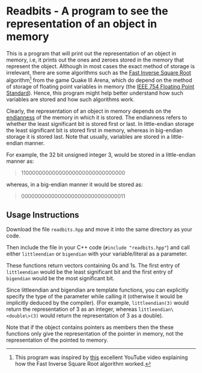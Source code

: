 # Readbits - A program to see the representation of an object in memory

This is a program that will print out the representation of an object in memory, i.e, it prints out the ones and zeroes stored in the memory
that represent the object. Although in most cases the exact method of storage is irrelevant, there are some algorithms such as the
[Fast Inverse Square Root](https://en.wikipedia.org/wiki/Fast_inverse_square_root) algorithm[^1] from the game Quake III Arena, which do depend on
the method of storage of floating point variables in memory (the [IEEE 754 Floating Point Standard](https://en.wikipedia.org/wiki/IEEE_754)). Hence,
this program might help better understand how such variables are stored and how such algorithms work.


Clearly, the representation of an object in memory depends on the [endianness](https://en.wikipedia.org/wiki/Endianness) of the memory in which it is
stored. The endianness refers to whether the least significant bit is stored first or last. In little-endian storage the least significant bit is 
stored first in memory, whereas in big-endian storage it is stored last. Note that usually, variables are stored in a little-endian manner.


For example, the 32 bit unsigned integer 3, would be stored in a little-endian manner as:
> 11000000000000000000000000000000

whereas, in a big-endian manner it would be stored as:
> 00000000000000000000000000000011

## Usage Instructions
Download the file ```readbits.hpp``` and move it into the same directory as your code.

Then include the file in your C++ code (```#include "readbits.hpp"```) and call either ```littleendian``` or ```bigendian``` with your variable/literal as a parameter.


These functions return vectors containing 0s and 1s. The first entry of ```littleendian``` would be the least significant bit and the first entry of ```bigendian``` would be the most significant bit.


Since littleendian and bigendian are template functions, you can explicitly specify the type of the parameter while calling it (otherwise it would be implicitly deduced by the compiler). (For example, ```littleendian(3)``` would return the representation of 3 as an integer, whereas ```littleendian\<double\>(3)``` would return the representation of 3 as a double).

Note that if the object contains pointers as members then the these functions only give the representation of the pointer in memory, not the 
representation of the pointed to memory.

[^1]: This program was inspired by [this](https://www.youtube.com/watch?v=p8u_k2LIZyo) excellent YouTube video explaining how the Fast Inverse Square Root algorithm worked.